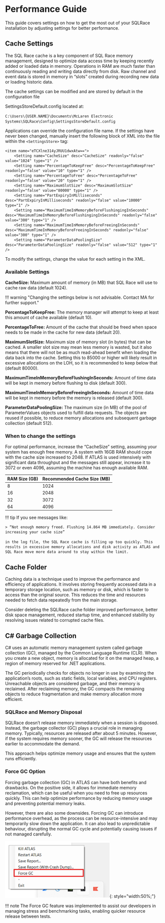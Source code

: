 # Performance Guide

This guide covers settings on how to get the most out of your SQLRace installation by adjusting settings for better performance. 

## Cache Settings

The SQL Race cache is a key component of SQL Race memory management, designed to optimize data access time by keeping recently added or loaded data in memory. Operations in RAM are much faster than continuously reading and writing data directly from disk. Raw channel and event data is stored in memory in “slots” created during recording new data or loading historic data.

The cache settings can be modified and are stored by default in the configuration file 

SettingsStoreDefault.config located at:

`C:\Users\{USER.NAME}\Documents\McLaren Electronic Systems\SQLRace\Config\SettingsStoreDefault.config`

Applications can override the configuration file name. If the settings have never been changed, manually insert the following block of XML into the file within the `<SettingsStore>` tag:

```
<item name="eTCXlne314yJRUU1dwxAtw==">
    <Setting name="CacheSize" desc="CacheSize" readonly="false" value="1024" type="1" />
    <Setting name="PercentageToKeepFree" desc="PercentageToKeepFree" readonly="false" value="10" type="1" />
    <Setting name="PercentageToFree" desc="PercentageToFree" readonly="false" value="20" type="1" />
    <Setting name="MaximumSlotSize" desc="MaximumSlotSize" readonly="false" value="80000" type="1" />
    <Setting name="PartExpiryInMilliseconds" desc="PartExpiryInMilliseconds" readonly="false" value="10000" type="1" />
    <Setting name="MaximumTimeInMemoryBeforeFlushingingInSeconds" desc="MaximumTimeInMemoryBeforeFlushingingInSeconds" readonly="false" value="300" type="1" />
    <Setting name="MaximumTimeInMemoryBeforeFreeingInSeconds" desc="MaximumTimeInMemoryBeforeFreeingInSeconds" readonly="false" value="300" type="1" />
    <Setting name="ParameterDataPoolingSize" desc="ParameterDataPoolingSize" readonly="false" value="512" type="1" />
```

 To modify the settings, change the value for each setting in the XML.

### Available Settings

**CacheSize:** Maximum amount of memory (in MB) that SQL Race will use to cache raw data (default 1024).

!!! warning "Changing the settings below is not advisable. Contact MA for further support."

**PercentageToKeepFree:** The memory manager will attempt to keep at least this amount of cache available 
(default 10). 

**PercentageToFree:** Amount of the cache that should be freed when space needs to be made in the cache for 
new data (default 20).

**MaximumSlotSize:** Maximum size of memory slot (in bytes) that can be cached. A smaller slot size may mean 
less memory is wasted, but it also means that there will not be as much read-ahead benefit when loading the 
data back into the cache. Setting this to 85000 or higher will likely result in excessive allocations on the LOH, so 
it is recommended to keep below that (default 80000). 

**MaximumTimeInMemoryBeforeFlushingInSeconds:** Amount of time data will be kept in memory before flushing 
to disk (default 300). 

**MaximumTimeInMemoryBeforeFreeingInSeconds:** Amount of time data will be kept in memory before the 
memory is released (default 300). 

**ParameterDataPoolingSize:** The maximum size (in MB) of the pool of ParameterValues objects used to fulfill 
data requests. The objects are reused if possible, to reduce memory allocations and subsequent garbage 
collection (default 512).

### When to change the settings

For optimal performance, increase the “CacheSize” setting, assuming your system has enough free memory. A 
system with 16GB RAM should cope with the cache size increased to 2048. If ATLAS is used intensively with 
significant data throughput and the messages still appear, increase it to 3072 or even 4096, assuming the 
machine has enough available RAM.

| RAM Size (GB) | Recommended Cache Size (MB) |
|---------------|-----------------------------|
| 8             | 1024                        |
| 16            | 2048                        |
| 32            | 3072                        |
| 64            | 4096                        |

!!! tip
    If you see messages like: 
    
    > “Not enough memory freed. Flushing 14.864 MB immediately. Consider increasing your cache size” 
    
    in the log file, the SQL Race cache is filling up too quickly. This results in excessive memory allocations and disk activity as ATLAS and SQL Race move more data around to stay within the limit.

## Cache Folder

Caching data is a technique used to improve the performance and efficiency of applications. It involves storing frequently accessed data in a temporary storage location, such as memory or disk, which is faster to access than the original source. This reduces the time and resources needed to fetch data repeatedly from the main storage.

Consider deleting the SQLRace cache folder improved performance, better disk space management, reduced startup time, and enhanced stability by resolving issues related to corrupted cache files.

## C# Garbage Collection

C# uses an automatic memory management system called garbage collection (GC), managed by the Common Language Runtime (CLR). When you create a new object, memory is allocated for it on the managed heap, a region of memory reserved for .NET applications. 

The GC periodically checks for objects no longer in use by examining the application’s roots, such as static fields, local variables, and CPU registers. Unreachable objects are considered garbage, and their memory is reclaimed. After reclaiming memory, the GC compacts the remaining objects to reduce fragmentation and make memory 
allocation more efficient.

### SQLRace and Memory Disposal

SQLRace doesn’t release memory immediately when a session is disposed. Instead, the garbage collector (GC) plays a crucial role in managing memory. Typically, resources are released after about 5 minutes. However, if the system requires memory sooner, the GC will release the resources earlier to accommodate the demand. 

This approach helps optimize memory usage and ensures that the system runs efficiently.

### Force GC Option

Forcing garbage collection (GC) in ATLAS can have both benefits and drawbacks. On the positive side, it allows for immediate memory reclamation, which can be useful when you need to free up resources quickly. This can help optimize performance by reducing memory usage and preventing potential memory leaks.

However, there are also some downsides. Forcing GC can introduce performance overhead, as the process can be resource-intensive and may temporarily slow down the application. It can also lead to unpredictable behaviour, disrupting the normal GC cycle and potentially causing issues if not managed carefully.

![Force GC](assets/force_gc.png){: style="width:50%;"}

!!! note
    The Force GC feature was implemented to assist our developers in managing stress and benchmarking tasks, enabling quicker resource release between tests.